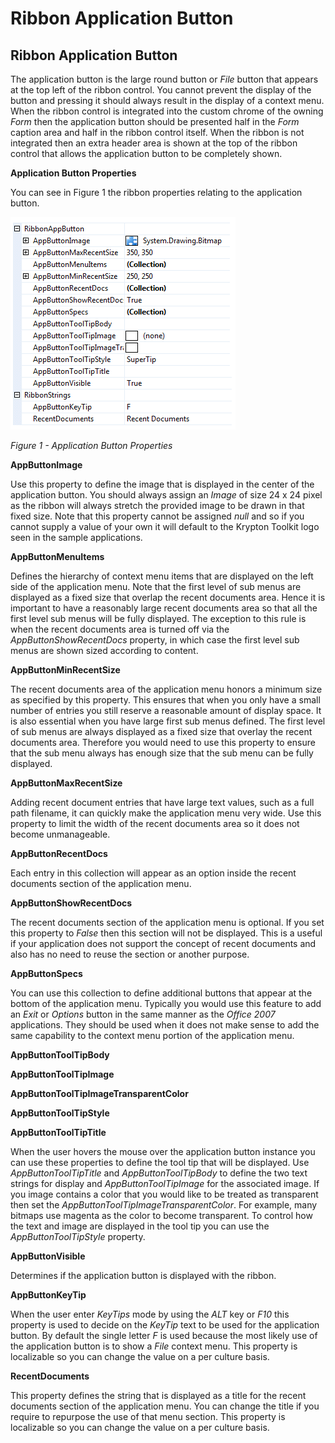 # Ribbon Application Button

## Ribbon Application Button

The application button is the large round button or _File_ button that appears at the top left of the ribbon control. You cannot prevent the display of the button and pressing it should always result in the display of a context menu. When the ribbon control is integrated into the custom chrome of the owning *Form* then the application button should be presented half in the *Form* caption area and half in the ribbon control itself. When the ribbon is not integrated then an extra header area is shown at the top of the ribbon control that allows the application button to be completely shown.

**Application Button Properties**

You can see in Figure 1 the ribbon properties relating to the application button.

![](RibbonAppButtonProps.png)

*Figure 1 - Application Button Properties*

**AppButtonImage**

Use this property to define the image that is displayed in the center of the application button. You should always assign an *Image* of size 24 x 24 pixel as the ribbon will always stretch the provided image to be drawn in that fixed size. Note that this property cannot be assigned *null* and so if you cannot supply a value of your own it will default to the Krypton Toolkit logo seen in the sample applications.

**AppButtonMenuItems**

Defines the hierarchy of context menu items that are displayed on the left side of the application menu. Note that the first level of sub menus are displayed as a fixed size that overlap the recent documents area. Hence it is important to have a reasonably large recent documents area so that all the first level sub menus will be fully displayed. The exception to this rule is when the recent documents area is turned off via the *AppButtonShowRecentDocs* property, in which case the first level sub menus are shown sized according to content.

**AppButtonMinRecentSize**

The recent documents area of the application menu honors a minimum size as specified by this property. This ensures that when you only have a small number of entries you still reserve a reasonable amount of display space. It is also essential when you have large first sub menus defined. The first level of sub menus are always displayed as a fixed size that overlay the recent documents area. Therefore you would need to use this property to ensure that the sub menu always has enough size that the sub menu can be fully displayed.

**AppButtonMaxRecentSize**

Adding recent document entries that have large text values, such as a full path filename, it can quickly make the application menu very wide. Use this property to limit the width of the recent documents area so it does not become unmanageable.

**AppButtonRecentDocs**

Each entry in this collection will appear as an option inside the recent documents section of the application menu. 

**AppButtonShowRecentDocs**

The recent documents section of the application menu is optional. If you set this property to *False* then this section will not be displayed. This is a useful if your application does not support the concept of recent documents and also has no need to reuse the section or another purpose.

**AppButtonSpecs**

You can use this collection to define additional buttons that appear at the bottom of the application menu. Typically you would use this feature to add an *Exit* or *Options* button in the same manner as the *Office 2007* applications. They should be used when it does not make sense to add the same capability to the context menu portion of the application menu.

**AppButtonToolTipBody**

**AppButtonToolTipImage**

**AppButtonToolTipImageTransparentColor**

**AppButtonToolTipStyle**

**AppButtonToolTipTitle**

When the user hovers the mouse over the application button instance you can use these properties to define the tool tip that will be displayed. Use *AppButtonToolTipTitle* and *AppButtonToolTipBody* to define the two text strings for display and *AppButtonToolTipImage* for the associated image. If you image contains a color that you would like to be treated as transparent then set the *AppButtonToolTipImageTransparentColor*. For example, many bitmaps use magenta as the color to become transparent. To control how the text and image are displayed in the tool tip you can use the *AppButtonToolTipStyle* property.

**AppButtonVisible**

Determines if the application button is displayed with the ribbon.

**AppButtonKeyTip**

When the user enter *KeyTips* mode by using the *ALT* key or *F10* this property is used to decide on the *KeyTip* text to be used for the application button. By default the single letter *F* is used because the most likely use of the application button is to show a *File* context menu. This property is localizable so you can change the value on a per culture basis.

**RecentDocuments**

This property defines the string that is displayed as a title for the recent documents section of the application menu. You can change the title if you require to repurpose the use of that menu section. This property is localizable so you can change the value on a per culture basis.
